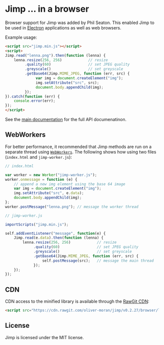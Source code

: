 # Jimp ... in a browser #

Browser support for Jimp was added by Phil Seaton. This enabled Jimp to be used in [Electron](http://electron.atom.io/) applications as well as web browsers.

Example usage:

```html
<script src="jimp.min.js"></script>
<script>
Jimp.read("lenna.png").then(function (lenna) {
    lenna.resize(256, 256)            // resize
         .quality(60)                 // set JPEG quality
         .greyscale()                 // set greyscale
         .getBase64(Jimp.MIME_JPEG, function (err, src) {
              var img = document.createElement("img");
              img.setAttribute("src", src);
              document.body.appendChild(img);
         });
}).catch(function (err) {
    console.error(err);
});
</script>
```

See the [main documentation](https://github.com/oliver-moran/jimp) for the full API documenatinon.

## WebWorkers ##

For better performance, it recommended that Jimp methods are run on a separate thread using [`WebWorkers`](https://developer.mozilla.org/en-US/docs/Web/API/Web_Workers_API/Using_web_workers). The following shows how using two files (`index.html` and `jimp-worker.js`):

```js
// index.html

var worker = new Worker("jimp-worker.js");
worker.onmessage = function (e) {
    // append a new img element using the base 64 image
    var img = document.createElement("img");
    img.setAttribute("src", e.data);
    document.body.appendChild(img);
};
worker.postMessage("lenna.png"); // message the worker thread
```

```js
// jimp-worker.js

importScripts("jimp.min.js");

self.addEventListener("message", function(e) {
    Jimp.read(e.data).then(function (lenna) {
        lenna.resize(256, 256)            // resize
             .quality(60)                 // set JPEG quality
             .greyscale()                 // set greyscale
             .getBase64(Jimp.MIME_JPEG, function (err, src) {
                 self.postMessage(src);   // message the main thread
             });
    });
});
```

## CDN ##

CDN access to the minified library is available through the [RawGit CDN](https://rawgit.com/):

```html
<script src="https://cdn.rawgit.com/oliver-moran/jimp/v0.2.27/browser/lib/jimp.min.js"></script>
```

## License ##

Jimp is licensed under the MIT license.
